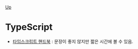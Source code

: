 [Up](../index.md)

# TypeScript

- [타입스크립트 핸드북](/home/booil/booiljung/booiljung.github.io/technical_articles/typescript/_index.md) : 문장이 좋지 않지만 짧은 시간에 볼 수 있음.

